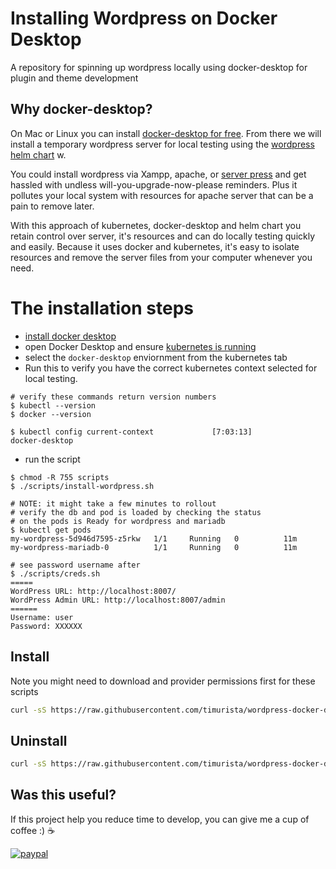 # Installing Wordpress on Docker Desktop
A repository for spinning up wordpress locally using docker-desktop for plugin and theme development

## Why docker-desktop?
On Mac or Linux you can install [docker-desktop for free](https://www.docker.com/products/docker-desktop). From there we will install a temporary wordpress server for local testing using the [wordpress helm chart]() w.

You could install wordpress via Xampp, apache, or [server press](https://serverpress.com/) and get hassled with undless will-you-upgrade-now-please reminders. Plus it pollutes your local system with resources for apache server that can be a pain to remove later.

With this approach of kubernetes, docker-desktop and helm chart you retain control over server, it's resources and can do locally testing quickly and easily. Because it uses docker and kubernetes, it's easy to isolate resources and remove the server files from your computer whenever you need.

# The installation steps

- [install docker desktop](https://www.docker.com/products/docker-desktop)
- open Docker Desktop and ensure [kubernetes is running](https://birthday.play-with-docker.com/kubernetes-docker-desktop/)
- select the `docker-desktop` enviornment from the kubernetes tab
- Run this to verify you have the correct kubernetes context selected for local testing.
```shell
# verify these commands return version numbers
$ kubectl --version
$ docker --version

$ kubectl config current-context             [7:03:13]
docker-desktop
```
- run the script
```
$ chmod -R 755 scripts
$ ./scripts/install-wordpress.sh

# NOTE: it might take a few minutes to rollout
# verify the db and pod is loaded by checking the status
# on the pods is Ready for wordpress and mariadb
$ kubectl get pods
my-wordpress-5d946d7595-z5rkw   1/1     Running   0          11m
my-wordpress-mariadb-0          1/1     Running   0          11m

# see password username after
$ ./scripts/creds.sh
=====
WordPress URL: http://localhost:8007/
WordPress Admin URL: http://localhost:8007/admin
======
Username: user
Password: XXXXXX
```


## Install
Note you might need to download and provider permissions first for these scripts

```sh
curl -sS https://raw.githubusercontent.com/timurista/wordpress-docker-desktop-install/main/scripts/install-wordpress.sh | sh -
```

## Uninstall
```sh
curl -sS https://raw.githubusercontent.com/timurista/wordpress-docker-desktop-install/main/scripts/uninstall-wordpress.sh | sh -
```


## Was this useful?
If this project help you reduce time to develop, you can give me a cup of coffee :) ☕

[![paypal](https://www.paypalobjects.com/en_US/i/btn/btn_donateCC_LG.gif)](https://www.paypal.com/donate?hosted_button_id=A338GSX8EWG8G)
